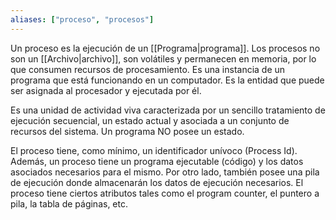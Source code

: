 ```yaml
---
aliases: ["proceso", "procesos"]
---
```

Un proceso es la ejecución de un [[Programa|programa]]. Los procesos no son un [[Archivo|archivo]], son volátiles y permanecen en memoria, por lo que consumen recursos de procesamiento. Es una instancia de un programa que está funcionando en un computador. Es la entidad que puede ser asignada al procesador y ejecutada por él.

Es una unidad de actividad viva caracterizada por un sencillo tratamiento de ejecución secuencial, un estado actual y asociada a un conjunto de recursos del sistema. Un programa NO posee un estado.

El proceso tiene, como mínimo, un identificador unívoco (Process Id). Además, un proceso tiene un programa ejecutable (código) y los datos asociados necesarios para el mismo. Por otro lado, también posee una pila de ejecución donde almacenarán los datos de ejecución necesarios. El proceso tiene ciertos atributos tales como el program counter, el puntero a pila, la tabla de páginas, etc.